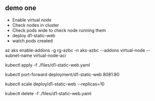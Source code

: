 ## demo one
- Enable virtual node
- Check nodes in cluster
- Check pods wide to check node running them
- deploy d1-static-web
- watch pods created





az aks enable-addons -g rg-azbc -n aks-azbc --addons virtual-node --subnet-name virtual-node-aci



kubectl apply -f ./files/d1-static-web.yaml

kubectl port-forward deployment/d1-static-web 8081:80 

kubectl scale deploy/d1-static-web --replicas=10

kubectl delete -f ./files/d1-static-web.yaml
